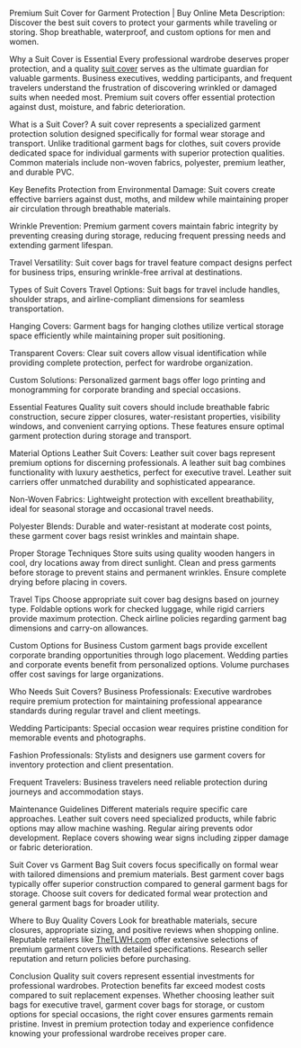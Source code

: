 Premium Suit Cover for Garment Protection | Buy Online
Meta Description: Discover the best suit covers to protect your garments while traveling or storing. Shop breathable, waterproof, and custom options for men and women.

Why a Suit Cover is Essential
Every professional wardrobe deserves proper protection, and a quality [suit cover](https://www.thetlwh.com/collections/garment-cover-for-suit) serves as the ultimate guardian for valuable garments. Business executives, wedding participants, and frequent travelers understand the frustration of discovering wrinkled or damaged suits when needed most. Premium suit covers offer essential protection against dust, moisture, and fabric deterioration.

What is a Suit Cover?
A suit cover represents a specialized garment protection solution designed specifically for formal wear storage and transport. Unlike traditional garment bags for clothes, suit covers provide dedicated space for individual garments with superior protection qualities. Common materials include non-woven fabrics, polyester, premium leather, and durable PVC.

Key Benefits
Protection from Environmental Damage: Suit covers create effective barriers against dust, moths, and mildew while maintaining proper air circulation through breathable materials.

Wrinkle Prevention: Premium garment covers maintain fabric integrity by preventing creasing during storage, reducing frequent pressing needs and extending garment lifespan.

Travel Versatility: Suit cover bags for travel feature compact designs perfect for business trips, ensuring wrinkle-free arrival at destinations.

Types of Suit Covers
Travel Options: Suit bags for travel include handles, shoulder straps, and airline-compliant dimensions for seamless transportation.

Hanging Covers: Garment bags for hanging clothes utilize vertical storage space efficiently while maintaining proper suit positioning.

Transparent Covers: Clear suit covers allow visual identification while providing complete protection, perfect for wardrobe organization.

Custom Solutions: Personalized garment bags offer logo printing and monogramming for corporate branding and special occasions.

Essential Features
Quality suit covers should include breathable fabric construction, secure zipper closures, water-resistant properties, visibility windows, and convenient carrying options. These features ensure optimal garment protection during storage and transport.

Material Options
Leather Suit Covers: Leather suit cover bags represent premium options for discerning professionals. A leather suit bag combines functionality with luxury aesthetics, perfect for executive travel. Leather suit carriers offer unmatched durability and sophisticated appearance.

Non-Woven Fabrics: Lightweight protection with excellent breathability, ideal for seasonal storage and occasional travel needs.

Polyester Blends: Durable and water-resistant at moderate cost points, these garment cover bags resist wrinkles and maintain shape.

Proper Storage Techniques
Store suits using quality wooden hangers in cool, dry locations away from direct sunlight. Clean and press garments before storage to prevent stains and permanent wrinkles. Ensure complete drying before placing in covers.

Travel Tips
Choose appropriate suit cover bag designs based on journey type. Foldable options work for checked luggage, while rigid carriers provide maximum protection. Check airline policies regarding garment bag dimensions and carry-on allowances.

Custom Options for Business
Custom garment bags provide excellent corporate branding opportunities through logo placement. Wedding parties and corporate events benefit from personalized options. Volume purchases offer cost savings for large organizations.

Who Needs Suit Covers?
Business Professionals: Executive wardrobes require premium protection for maintaining professional appearance standards during regular travel and client meetings.

Wedding Participants: Special occasion wear requires pristine condition for memorable events and photographs.

Fashion Professionals: Stylists and designers use garment covers for inventory protection and client presentation.

Frequent Travelers: Business travelers need reliable protection during journeys and accommodation stays.

Maintenance Guidelines
Different materials require specific care approaches. Leather suit covers need specialized products, while fabric options may allow machine washing. Regular airing prevents odor development. Replace covers showing wear signs including zipper damage or fabric deterioration.

Suit Cover vs Garment Bag
Suit covers focus specifically on formal wear with tailored dimensions and premium materials. Best garment cover bags typically offer superior construction compared to general garment bags for storage. Choose suit covers for dedicated formal wear protection and general garment bags for broader utility.

Where to Buy Quality Covers
Look for breathable materials, secure closures, appropriate sizing, and positive reviews when shopping online. Reputable retailers like [TheTLWH.com](https://www.thetlwh.com/)  offer extensive selections of premium garment covers with detailed specifications. Research seller reputation and return policies before purchasing.

Conclusion
Quality suit covers represent essential investments for professional wardrobes. Protection benefits far exceed modest costs compared to suit replacement expenses. Whether choosing leather suit bags for executive travel, garment cover bags for storage, or custom options for special occasions, the right cover ensures garments remain pristine. Invest in premium protection today and experience confidence knowing your professional wardrobe receives proper care.

